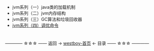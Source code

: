 * jvm系列（一）java类的加载机制
* jvm系列（二）jvm内存结构
* jvm系列（三）GC算法和垃圾回收器
* [jvm系列（四）调优命令](jvm系列（四）调优命令/index.md)

#
———— ☆☆☆ —— 返回 -> [westboy-首页](../../../README.md) <- 目录 —— ☆☆☆ ————
